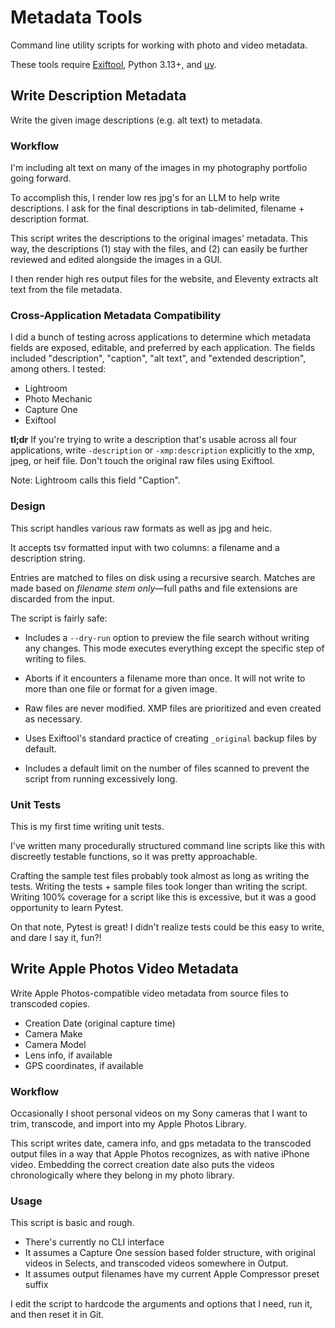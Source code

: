 # Metadata Tools

Command line utility scripts for working with photo and video metadata.

These tools require [Exiftool](https://exiftool.org/), Python 3.13+, and [uv](https://docs.astral.sh/uv/).


## Write Description Metadata

Write the given image descriptions (e.g. alt text) to metadata.

### Workflow

I'm including alt text on many of the images in my photography portfolio going forward.

To accomplish this, I render low res jpg's for an LLM to help write descriptions. I ask for the final descriptions in tab-delimited, filename + description format.

This script writes the descriptions to the original images' metadata. This way, the descriptions (1) stay with the files, and (2) can easily be further reviewed and edited alongside the images in a GUI.

I then render high res output files for the website, and Eleventy extracts alt text from the file metadata.

### Cross-Application Metadata Compatibility

I did a bunch of testing across applications to determine which metadata fields are exposed, editable, and preferred by each application. The fields included "description", "caption", "alt text", and "extended description", among others. I tested:

- Lightroom
- Photo Mechanic
- Capture One
- Exiftool

**tl;dr** If you're trying to write a description that's usable across all four applications, write `-description` or `-xmp:description` explicitly to the xmp, jpeg, or heif file. Don't touch the original raw files using Exiftool.

Note: Lightroom calls this field "Caption".

### Design

This script handles various raw formats as well as jpg and heic.

It accepts tsv formatted input with two columns: a filename and a description string.

Entries are matched to files on disk using a recursive search. Matches are made based on *filename stem only*—full paths and file extensions are discarded from the input.

The script is fairly safe:

- Includes a `--dry-run` option to preview the file search without writing any changes. This mode executes everything except the specific step of writing to files.

- Aborts if it encounters a filename more than once. It will not write to more than one file or format for a given image.

- Raw files are never modified. XMP files are prioritized and even created as necessary.

- Uses Exiftool's standard practice of creating `_original` backup files by default.

- Includes a default limit on the number of files scanned to prevent the script from running excessively long.

<!-- 
### About The Code

I have more experience with argparse than Click, and pip than uv, but both have been easy to pick up. uv makes dependency management for my workflows much easier than pip. I'm much more inclined to create "proper" packages now, rather than manually activating virtual environments for some scripts, or globally installing dependencies for others.
 -->

### Unit Tests

This is my first time writing unit tests.

I've written many procedurally structured command line scripts like this with discreetly testable functions, so it was pretty approachable.

Crafting the sample test files probably took almost as long as writing the tests. Writing the tests + sample files took longer than writing the script. Writing 100% coverage for a script like this is excessive, but it was a good opportunity to learn Pytest.

On that note, Pytest is great! I didn't realize tests could be this easy to write, and dare I say it, fun?!


## Write Apple Photos Video Metadata

Write Apple Photos-compatible video metadata from source files to transcoded copies.

- Creation Date (original capture time)
- Camera Make
- Camera Model
- Lens info, if available
- GPS coordinates, if available

### Workflow

Occasionally I shoot personal videos on my Sony cameras that I want to trim, transcode, and import into my Apple Photos Library.

This script writes date, camera info, and gps metadata to the transcoded output files in a way that Apple Photos recognizes, as with native iPhone video. Embedding the correct creation date also puts the videos chronologically where they belong in my photo library.

### Usage

This script is basic and rough.

- There's currently no CLI interface
- It assumes a Capture One session based folder structure, with original videos in Selects, and transcoded videos somewhere in Output.
- It assumes output filenames have my current Apple Compressor preset suffix

I edit the script to hardcode the arguments and options that I need, run it, and then reset it in Git.
